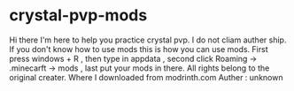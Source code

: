 # crystal-pvp-mods
Hi there I'm here to help you practice crystal pvp.
I do not cliam auther ship.
If you don't know how to use mods this is how you can use mods.
First press windows + R ,
then type in appdata ,
second click Roaming -> .minecarft -> mods ,
last put your mods in there.
All rights belong to the original creater.
Where I downloaded from modrinth.com
Auther : unknown

